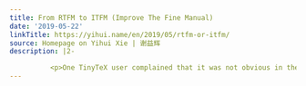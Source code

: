 ```yaml
---
title: From RTFM to ITFM (Improve The Fine Manual)
date: '2019-05-22'
linkTitle: https://yihui.name/en/2019/05/rtfm-or-itfm/
source: Homepage on Yihui Xie | 谢益辉
description: |2-

          <p>One TinyTeX user complained that it was not obvious in the manual to him that he needed <code>tinytex::install_tinytex()</code> to install TinyTeX. Then my <a href="https://yihui.name/en/2018/07/help-answer-questions/">biggest helper</a> Christophe Dervieux (@cderv) replied him <a href="https://github.com/yihui/tinytex/issues/103#issuecomment-493793875">in the Github issue</a> and told him this instruction was in the first code block in the first section of the TinyTeX documentation.
---
```

